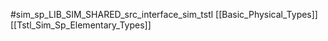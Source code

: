 #sim_sp_LIB_SIM_SHARED_src_interface_sim_tstl
[[Basic_Physical_Types]]
[[Tstl_Sim_Sp_Elementary_Types]]
